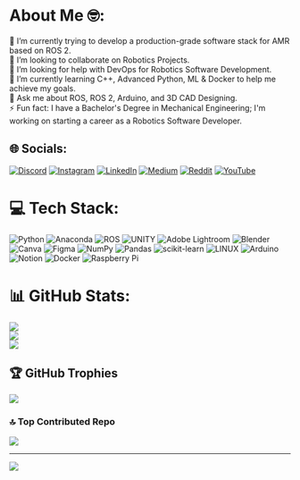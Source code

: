 # About Me 🤓:
🔭 I’m currently trying to develop a production-grade software stack for AMR based on ROS 2.<br>👯 I’m looking to collaborate on Robotics Projects.<br>🤝 I’m looking for help with DevOps for Robotics Software Development.<br>🌱 I’m currently learning C++, Advanced Python, ML & Docker to help me achieve my goals.<br>💬 Ask me about ROS, ROS 2, Arduino, and 3D CAD Designing.<br>⚡ Fun fact: I have a Bachelor's Degree in Mechanical Engineering; I'm working on starting a career as a Robotics Software Developer. 


## 🌐 Socials:
[![Discord](https://img.shields.io/badge/Discord-%237289DA.svg?logo=discord&logoColor=white)](https://discord.gg/https://discord.gg/tF9xYUaxjY) [![Instagram](https://img.shields.io/badge/Instagram-%23E4405F.svg?logo=Instagram&logoColor=white)](https://instagram.com/atharva.io) [![LinkedIn](https://img.shields.io/badge/LinkedIn-%230077B5.svg?logo=linkedin&logoColor=white)](https://linkedin.com/in/atharva-bhorpe) [![Medium](https://img.shields.io/badge/Medium-12100E?logo=medium&logoColor=white)](https://medium.com/@bhorpeatharva06) [![Reddit](https://img.shields.io/badge/Reddit-%23FF4500.svg?logo=Reddit&logoColor=white)](https://reddit.com/user/aaaaaatharva) [![YouTube](https://img.shields.io/badge/YouTube-%23FF0000.svg?logo=YouTube&logoColor=white)](https://youtube.com/@@atharva-bhorpe) 

# 💻 Tech Stack:
![Python](https://img.shields.io/badge/python-3670A0?style=for-the-badge&logo=python&logoColor=ffdd54) ![Anaconda](https://img.shields.io/badge/Anaconda-%2344A833.svg?style=for-the-badge&logo=anaconda&logoColor=white) ![ROS](https://img.shields.io/badge/ros-%230A0FF9.svg?style=for-the-badge&logo=ros&logoColor=white) ![UNITY](https://img.shields.io/badge/Unity-%2320232a.svg?style=for-the-badge&logo=unity&logoColor=white) ![Adobe Lightroom](https://img.shields.io/badge/Adobe%20Lightroom-31A8FF.svg?style=for-the-badge&logo=Adobe%20Lightroom&logoColor=white) ![Blender](https://img.shields.io/badge/blender-%23F5792A.svg?style=for-the-badge&logo=blender&logoColor=white) ![Canva](https://img.shields.io/badge/Canva-%2300C4CC.svg?style=for-the-badge&logo=Canva&logoColor=white) 	![Figma](https://img.shields.io/badge/figma-%23F24E1E.svg?style=for-the-badge&logo=figma&logoColor=white) ![NumPy](https://img.shields.io/badge/numpy-%23013243.svg?style=for-the-badge&logo=numpy&logoColor=white) ![Pandas](https://img.shields.io/badge/pandas-%23150458.svg?style=for-the-badge&logo=pandas&logoColor=white) ![scikit-learn](https://img.shields.io/badge/scikit--learn-%23F7931E.svg?style=for-the-badge&logo=scikit-learn&logoColor=white) ![LINUX](https://img.shields.io/badge/Linux-FCC624?style=for-the-badge&logo=linux&logoColor=black) ![Arduino](https://img.shields.io/badge/-Arduino-00979D?style=for-the-badge&logo=Arduino&logoColor=white) ![Notion](https://img.shields.io/badge/Notion-%23000000.svg?style=for-the-badge&logo=notion&logoColor=white) ![Docker](https://img.shields.io/badge/docker-%230db7ed.svg?style=for-the-badge&logo=docker&logoColor=white) ![Raspberry Pi](https://img.shields.io/badge/-RaspberryPi-C51A4A?style=for-the-badge&logo=Raspberry-Pi)
# 📊 GitHub Stats:
![](https://github-readme-stats.vercel.app/api?username=AtharvaBhorpe&theme=dark&hide_border=false&include_all_commits=true&count_private=false)<br/>
![](https://github-readme-streak-stats.herokuapp.com/?user=AtharvaBhorpe&theme=dark&hide_border=false)<br/>
![](https://github-readme-stats.vercel.app/api/top-langs/?username=AtharvaBhorpe&theme=dark&hide_border=false&include_all_commits=true&count_private=false&layout=compact)

## 🏆 GitHub Trophies
![](https://github-profile-trophy.vercel.app/?username=AtharvaBhorpe&theme=discord&no-frame=false&no-bg=false&margin-w=4)

### 🔝 Top Contributed Repo
![](https://github-contributor-stats.vercel.app/api?username=AtharvaBhorpe&limit=5&theme=dark&combine_all_yearly_contributions=true)

---
[![](https://visitcount.itsvg.in/api?id=AtharvaBhorpe&icon=0&color=0)](https://visitcount.itsvg.in)

<!-- Proudly created with GPRM ( https://gprm.itsvg.in ) -->
